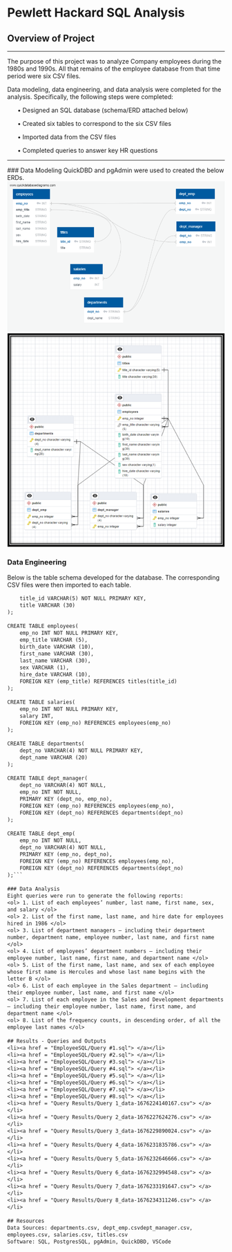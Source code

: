 # Pewlett Hackard SQL Analysis

## Overview of Project
<hr>
The purpose of this project was to analyze Company employees during the 1980s and 1990s. All that remains of the employee database from that time period were six CSV files.

Data modeling, data engineering, and data analysis were completed for the analysis.  Specifically, the following steps were completed:
<ul> •	Designed an SQL database (schema/ERD attached below) </ul>
<ul> •	Created six tables to correspond to the six CSV files </ul>
<ul> •	Imported data from the CSV files </ul>
<ul> •	Completed queries to answer key HR questions </ul>
<hr>
### Data Modeling
QuickDBD and pgAdmin were used to created the below ERDs.
<img src = "images/PewlettHackard_db_ERD_QuickDBD.png">
<img src = "images/PewlettHackard_db_ERD.png">

### Data Engineering
Below is the table schema developed for the database. The corresponding CSV files were then imported to each table.
```CREATE TABLE titles(
	title_id VARCHAR(5) NOT NULL PRIMARY KEY, 
	title VARCHAR (30)
);

CREATE TABLE employees(
	emp_no INT NOT NULL PRIMARY KEY,
	emp_title VARCHAR (5),
	birth_date VARCHAR (10),
	first_name VARCHAR (30),
	last_name VARCHAR (30),
	sex VARCHAR (1),
	hire_date VARCHAR (10),
	FOREIGN KEY (emp_title) REFERENCES titles(title_id)
);

CREATE TABLE salaries(
	emp_no INT NOT NULL PRIMARY KEY,
	salary INT,
	FOREIGN KEY (emp_no) REFERENCES employees(emp_no)
);

CREATE TABLE departments(
	dept_no VARCHAR(4) NOT NULL PRIMARY KEY, 
	dept_name VARCHAR (20)
);

CREATE TABLE dept_manager(
	dept_no VARCHAR(4) NOT NULL,
	emp_no INT NOT NULL,
	PRIMARY KEY (dept_no, emp_no),
	FOREIGN KEY (emp_no) REFERENCES employees(emp_no),
	FOREIGN KEY (dept_no) REFERENCES departments(dept_no)
);

CREATE TABLE dept_emp(
	emp_no INT NOT NULL,
	dept_no VARCHAR(4) NOT NULL, 
	PRIMARY KEY (emp_no, dept_no),
	FOREIGN KEY (emp_no) REFERENCES employees(emp_no),
	FOREIGN KEY (dept_no) REFERENCES departments(dept_no)
);```

### Data Analysis
Eight queries were run to generate the following reports:
<ol> 1.	List of each employees’ number, last name, first name, sex, and salary </ol>
<ol> 2.	List of the first name, last name, and hire date for employees hired in 1986 </ol>
<ol> 3.	List of department managers – including their department number, department name, employee number, last name, and first name </ol>
<ol> 4.	List of employees’ department numbers – including their employee number, last name, first name, and department name </ol>
<ol> 5.	List of the first name, last name, and sex of each employee whose first name is Hercules and whose last name begins with the letter B </ol>
<ol> 6.	List of each employee in the Sales department – including their employee number, last name, and first name </ol>
<ol> 7.	List of each employee in the Sales and Development departments – including their employee number, last name, first name, and department name </ol>
<ol> 8.	List of the frequency counts, in descending order, of all the employee last names </ol>

## Results - Queries and Outputs
<li><a href = "EmployeeSQL/Query #1.sql"> </a></li>
<li><a href = "EmployeeSQL/Query #2.sql"> </a></li>
<li><a href = "EmployeeSQL/Query #3.sql"> </a></li>
<li><a href = "EmployeeSQL/Query #4.sql"> </a></li>
<li><a href = "EmployeeSQL/Query #5.sql"> </a></li>
<li><a href = "EmployeeSQL/Query #6.sql"> </a></li>
<li><a href = "EmployeeSQL/Query #7.sql"> </a></li>
<li><a href = "EmployeeSQL/Query #8.sql"> </a></li>
<li><a href = "Query Results/Query 1_data-1676224140167.csv"> </a></li>
<li><a href = "Query Results/Query 2_data-1676227624276.csv"> </a></li>
<li><a href = "Query Results/Query 3_data-1676229890024.csv"> </a></li>
<li><a href = "Query Results/Query 4_data-1676231835786.csv"> </a></li>
<li><a href = "Query Results/Query 5_data-1676232646666.csv"> </a></li>
<li><a href = "Query Results/Query 6_data-1676232994548.csv"> </a></li>
<li><a href = "Query Results/Query 7_data-1676233191647.csv"> </a></li>
<li><a href = "Query Results/Query 8_data-1676234311246.csv"> </a></li>

## Resources
Data Sources: departments.csv, dept_emp.csvdept_manager.csv, employees.csv, salaries.csv, titles.csv
Software: SQL, PostgresSQL, pgAdmin, QuickDBD, VSCode